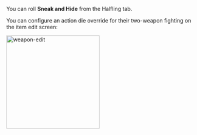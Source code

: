 You can roll **Sneak and Hide** from the Halfling tab. 

You can configure an action die override for their two-weapon fighting on the item edit screen:



<img width="245" alt="weapon-edit" src="https://github.com/user-attachments/assets/f0d74f03-ada1-4eba-9385-7b834da7b912" />
